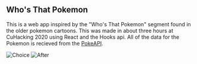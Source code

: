 ## Who's That Pokemon

This is a web app inspired by the "Who's That Pokemon" segment found in the older pokemon cartoons. This was made in about three hours at CuHacking 2020 using React and the Hooks api. All of the data for the Pokemon is recieved from the [PokeAPI](https://pokeapi.co/).

![Choice](https://cdn.discordapp.com/attachments/665849154186248202/665849196531679232/wtp1.PNG)
![After](https://cdn.discordapp.com/attachments/665849154186248202/665849206421848084/wtp2.PNG)
